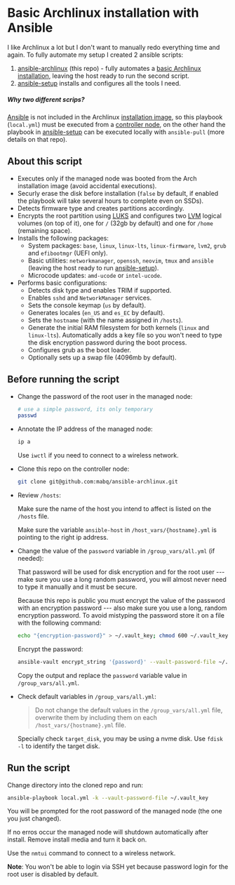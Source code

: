 # Basic Archlinux installation with Ansible

I like Archlinux a lot but I don't want to manually redo everything time and again. To fully automate my setup I created 2 ansible scripts:

1. [ansible-archlinux](https://github.com/mabq/ansible-archlinux) (this repo) - fully automates a [basic Archlinux installation](https://wiki.archlinux.org/title/Installation_guide), leaving the host ready to run the second script.
2. [ansible-setup](https://github.com/mabq/ansible-setup) installs and configures all the tools I need.

##### Why two different scrips?

[Ansible](https://archlinux.org/packages/extra/any/ansible/) is not included in the Archlinux [installation image](https://archlinux.org/download/), so this playbook (`local.yml`) must be executed from a [controller node](https://docs.ansible.com/ansible/latest/getting_started/index.html#getting-started-with-ansible), on the other hand the playbook in [ansible-setup](https://github.com/mabq/ansible-setup) can be executed locally with `ansible-pull` (more details on that repo).


## About this script

   - Executes only if the managed node was booted from the Arch installation image (avoid accidental executions).
   - Securly erase the disk before installation (`false` by default, if enabled the playbook will take several hours to complete even on SSDs).
   - Detects firmware type and creates partitions accordingly.
   - Encrypts the root partition using [LUKS](https://wiki.archlinux.org/title/Dm-crypt/Encrypting_an_entire_system#LVM_on_LUKS) and configures two [LVM](https://wiki.archlinux.org/title/LVM) logical volumes (on top of it), one for `/` (32gb by default) and one for `/home` (remaining space).
   - Installs the following packages:
     - System packages: `base`, `linux`, `linux-lts`, `linux-firmware`, `lvm2`, `grub` and `efibootmgr` (UEFI only).
     - Basic utilities: `networkmanager`, `openssh`, `neovim`, `tmux` and `ansible` (leaving the host ready to run [ansible-setup](https://github.com/mabq/ansible-setup)).
     - Microcode updates: `amd-ucode` or `intel-ucode`.
   - Performs basic configurations:
     - Detects disk type and enables TRIM if supported.
     - Enables `sshd` and `NetworkManager` services.
     - Sets the console keymap (`us` by default).
     - Generates locales (`en_US` and `es_EC` by default).
     - Sets the `hostname` (with the name assigned in `/hosts`).
     - Generate the initial RAM filesystem for both kernels (`linux` and `linux-lts`). Automatically adds a key file so you won't need to type the disk encryption password during the boot process.
     - Configures grub as the boot loader.
     - Optionally sets up a swap file (4096mb by default).


## Before running the script

- Change the password of the root user in the managed node:

    ```bash
    # use a simple password, its only temporary
    passwd
    ```

- Annotate the IP address of the managed node:

    ```bash
    ip a
    ```

    Use `iwctl` if you need to connect to a wireless network.

- Clone this repo on the controller node:

   ```bash
   git clone git@github.com:mabq/ansible-archlinux.git
   ``` 

- Review `/hosts`:

    Make sure the name of the host you intend to affect is listed on the `/hosts` file.

    Make sure the variable `ansible-host` in `/host_vars/{hostname}.yml` is pointing to the right ip address.

- Change the value of the `password` variable in `/group_vars/all.yml` (if needed):

    That password will be used for disk encryption and for the root user --- make sure you use a long random password, you will almost never need to type it manually and it must be secure.

    Because this repo is public you must encrypt the value of the password with an encryption password --- also make sure you use a long, random encryption password. To avoid mistyping the password store it on a file with the following command:

    ```bash
    echo "{encryption-password}" > ~/.vault_key; chmod 600 ~/.vault_key
    ```

    Encrypt the password:

    ```bash
    ansible-vault encrypt_string '{password}' --vault-password-file ~/.vault_key --name 'password'`
    ```

    Copy the output and replace the `password` variable value in `/group_vars/all.yml`.

- Check default variables in `/group_vars/all.yml`:

    > Do not change the default values in the `/group_vars/all.yml` file, overwrite them by including them on each `/host_vars/{hostname}.yml` file.

    Specially check `target_disk`, you may be using a nvme disk. Use `fdisk -l` to identify the target disk.


## Run the script

Change directory into the cloned repo and run:

```bash
ansible-playbook local.yml -k --vault-password-file ~/.vault_key
```

You will be prompted for the root password of the managed node (the one you just changed).

If no erros occur the managed node will shutdown automatically after install. Remove install media and turn it back on.

Use the `nmtui` command to connect to a wireless network.

**Note**: You won't be able to login via SSH yet because password login for the root user is disabled by default.

